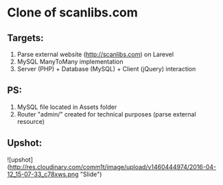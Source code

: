 # Clone of scanlibs.com

## Targets:
1. Parse external website (http://scanlibs.com)  on Larevel
2. MySQL ManyToMany implementation
3. Server (PHP) + Database (MySQL) + Client (jQuery) interaction

## PS: 
1. MySQL file located in Assets folder
2. Router "admin/" created for technical purposes (parse external resource)

## Upshot:
![upshot] (http://res.cloudinary.com/comm1t/image/upload/v1460444974/2016-04-12_15-07-33_c78xws.png "Slide")